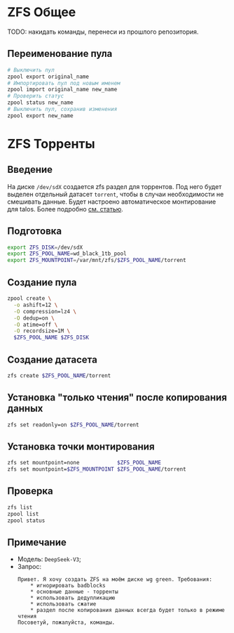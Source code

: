 # ZFS Общее
TODO: накидать команды, перенеси из прошлого репозитория.

## Переименование пула
```sh
# Выключить пул
zpool export original_name
# Импортировать пул под новым именем
zpool import original_name new_name
# Проверить статус
zpool status new_name
# Выключить пул, сохранив изменения
zpool export new_name
```

# ZFS Торренты
## Введение
На диске `/dev/sdX` создается zfs раздел для торрентов.
Под него будет выделен отдельный датасет `torrent`, чтобы в случаи необходимости не смешивать данные.
Будет настроено автоматическое монтирование для talos.
Более подробно [см. статью](torrent.md).

## Подготовка
```sh
export ZFS_DISK=/dev/sdX
export ZFS_POOL_NAME=wd_black_1tb_pool
export ZFS_MOUNTPOINT=/var/mnt/zfs/$ZFS_POOL_NAME/torrent
```

## Создание пула
```sh
zpool create \
  -o ashift=12 \
  -O compression=lz4 \
  -O dedup=on \
  -O atime=off \
  -O recordsize=1M \
  $ZFS_POOL_NAME $ZFS_DISK
```

## Создание датасета
```sh
zfs create $ZFS_POOL_NAME/torrent
```

## Установка "только чтения" после копирования данных
```sh
zfs set readonly=on $ZFS_POOL_NAME/torrent
```

## Установка точки монтирования
```sh
zfs set mountpoint=none            $ZFS_POOL_NAME
zfs set mountpoint=$ZFS_MOUNTPOINT $ZFS_POOL_NAME/torrent
```

## Проверка
```sh
zfs list
zpool list
zpool status
```

## Примечание
* Модель: `DeepSeek-V3`;
* Запрос:
    ```
    Привет. Я хочу создать ZFS на моём диске wg green. Требования:
        * игнорировать badblocks
        * основные данные - торренты
        * использовать дедупликацию
        * использовать сжатие
        * раздел после копирования данных всегда будет только в режиме чтения
    Посоветуй, пожалуйста, команды.
    ```
